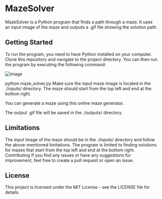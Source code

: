# MazeSolver

MazeSolver is a Python program that finds a path through a maze. It uses an input image of the maze and outputs a .gif file showing the solution path.

## Getting Started
To run the program, you need to have Python installed on your computer. Clone this repository and navigate to the project directory. You can then run the program by executing the following command:

![image](https://user-images.githubusercontent.com/93007427/235163180-a8430056-68e9-4858-8064-42c843fa7458.png)

python maze_solver.py
Make sure the input maze image is located in the ./inputs/ directory. The maze should start from the top left and end at the bottom right.

You can generate a maze using this online maze generator.

The output .gif file will be saved in the ./outputs/ directory.

## Limitations
The input image of the maze should be in the ./inputs/ directory and follow the above-mentioned limitations.
The program is limited to finding solutions for mazes that start from the top left and end at the bottom right.
Contributing
If you find any issues or have any suggestions for improvement, feel free to create a pull request or open an issue.

## License
This project is licensed under the MIT License - see the LICENSE file for details.
